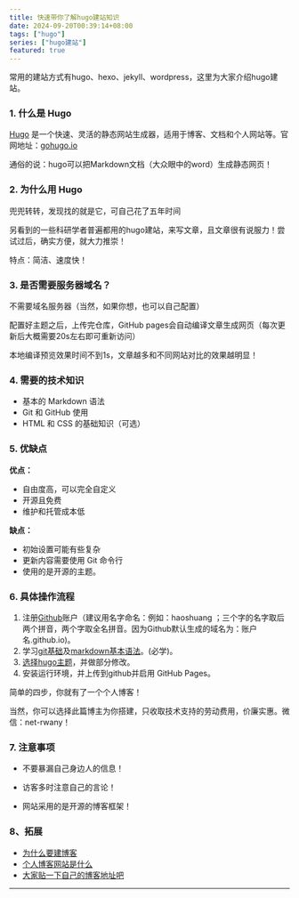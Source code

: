 ```yaml
---
title: 快速带你了解hugo建站知识
date: 2024-09-20T00:39:14+08:00
tags: ["hugo"]
series: ["hugo建站"]
featured: true
---
```


常用的建站方式有hugo、hexo、jekyll、wordpress，这里为大家介绍hugo建站。

<!--more-->

### 1. 什么是 Hugo

[Hugo](gohugo.io) 是一个快速、灵活的静态网站生成器，适用于博客、文档和个人网站等。官网地址：[gohugo.io](https://gohugo.io)

通俗的说：hugo可以把Markdown文档（大众眼中的word）生成静态网页！

### 2. 为什么用 Hugo

兜兜转转，发现找的就是它，可自己花了五年时间

另看到的一些科研学者普遍都用的hugo建站，来写文章，且文章很有说服力！尝试过后，确实方便，就大力推崇！

特点：简洁、速度快！

### 3. 是否需要服务器域名？

不需要域名服务器（当然，如果你想，也可以自己配置）

配置好主题之后，上传完仓库，GitHub pages会自动编译文章生成网页（每次更新后大概需要20s左右即可重新访问）

本地编译预览效果时间不到1s，文章越多和不同网站对比的效果越明显！

### 4. 需要的技术知识

- 基本的 Markdown 语法
- Git 和 GitHub 使用
- HTML 和 CSS 的基础知识（可选）

### 5. 优缺点

**优点：**

- 自由度高，可以完全自定义
- 开源且免费
- 维护和托管成本低

**缺点：**

- 初始设置可能有些复杂
- 更新内容需要使用 Git 命令行
- 使用的是开源的主题。



### 6. 具体操作流程

1. 注册[Github](https://github.com/)账户（建议用名字命名：例如：haoshuang  ；三个字的名字取后两个拼音，两个字取全名拼音。因为Github默认生成的域名为：账户名.github.io)。
2. 学习[git基础](https://2029.today/blog/zh/git%E6%95%99%E7%A8%8B/)及[markdown基本语法](https://2029.today/blog/zh/markdown%E6%96%87%E6%A1%A3%E8%AF%AD%E6%B3%95/)。(必学)。
3. [选择hugo主题](https://2029.today/blog/zh/%E6%80%8E%E4%B9%88%E9%80%89hugo%E4%B8%BB%E9%A2%98/)，并做部分修改。
4. 安装运行环境，并上传到github并启用 GitHub Pages。

简单的四步，你就有了一个个人博客！

当然，你可以选择此篇博主为你搭建，只收取技术支持的劳动费用，价廉实惠。微信：net-rwany！

### 7. 注意事项

- 不要暴漏自己身边人的信息！

- 访客多时注意自己的言论！

- 网站采用的是开源的博客框架！

  
  
  <!-- 8. 样板地址，如果你现在很拮据，可以使用这个样板：[Hugo 博客样板](https://github.com/example/hugo-theme-example)。部署步骤和方法参见 GitHub 页面。-->

###  8、拓展

- [为什么要建博客](https://2029.today/blog/zh/%E4%B8%BA%E4%BB%80%E4%B9%88%E8%A6%81%E5%BB%BA%E5%8D%9A%E5%AE%A2/)
- [个人博客网站是什么](https://2029.today/blog/zh/%E4%B8%AA%E4%BA%BA%E5%8D%9A%E5%AE%A2%E7%BD%91%E7%AB%99%E6%98%AF%E4%BB%80%E4%B9%88/)
- [大家贴一下自己的博客地址吧](https://d.cosx.org/d/421538)





------

